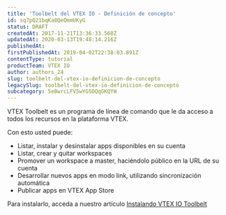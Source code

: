 ```yaml
---
title: 'Toolbelt del VTEX IO - Definición de concepto'
id: sq7pQ21bqKa8QeQmmUKyG
status: DRAFT
createdAt: 2017-11-21T13:36:33.568Z
updatedAt: 2020-03-13T19:48:14.216Z
publishedAt: 
firstPublishedAt: 2019-04-02T22:38:03.891Z
contentType: tutorial
productTeam: VTEX IO
author: authors_24
slug: toolbelt-del-vtex-io-definicion-de-concepto
legacySlug: toolbelt-del-vtex-io-definicion-de-concepto
subcategory: 5eBwrcLFVSwYGSOQqGKQYW
---
```


VTEX Toolbelt es un programa de línea de comando que le da acceso a todos los recursos en la plataforma VTEX.

Con esto usted puede:

- Listar, instalar y desinstalar apps disponibles en su cuenta
- Listar, crear y quitar workspaces
- Promover un workspace a master, haciéndolo público en la URL de su cuenta
- Desarrollar nuevos apps en modo link, utilizando sincronización automática
- Publicar apps en VTEX App Store

Para instalarlo, acceda a nuestro artículo [Instalando VTEX IO Toolbelt](https://help.vtex.com/tutorial/instalando-vtex-io-cli--4x6EgYDws8IY8GO8I6C0UG)
